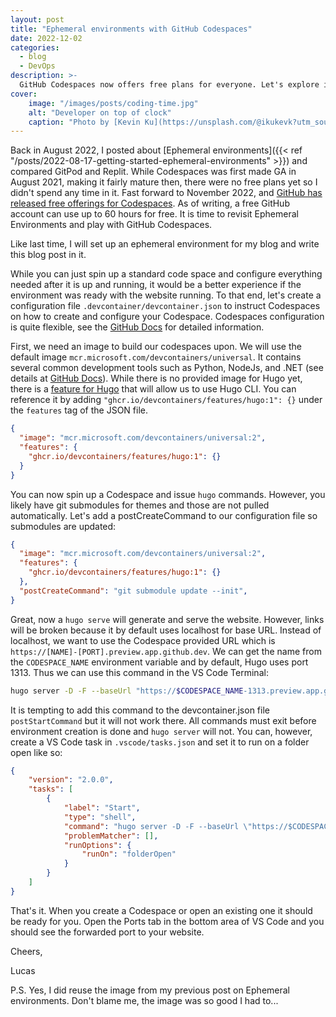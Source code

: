 ```yaml
---
layout: post
title: "Ephemeral environments with GitHub Codespaces"
date: 2022-12-02
categories:
  - blog
  - DevOps
description: >-
  GitHub Codespaces now offers free plans for everyone. Let's explore its capabilities and compare it to GitPod and Replit we've used in the not-too-distant past.
cover:
    image: "/images/posts/coding-time.jpg"
    alt: "Developer on top of clock"
    caption: "Photo by [Kevin Ku](https://unsplash.com/@ikukevk?utm_source=unsplash&utm_medium=referral&utm_content=creditCopyText) on [Unsplash](https://unsplash.com/s/photos/time?utm_source=unsplash&utm_medium=referral&utm_content=creditCopyText)"
---
```


Back in August 2022, I posted about [Ephemeral environments]({{< ref "/posts/2022-08-17-getting-started-ephemeral-environments" >}}) and compared GitPod and Replit. While Codespaces was first made GA in August 2021, making it fairly mature then, there were no free plans yet so I didn't spend any time in it. Fast forward to November 2022, and [GitHub has released free offerings for Codespaces](https://github.blog/changelog/2022-11-09-codespaces-for-free-and-pro-accounts/). As of writing, a free GitHub account can use up to 60 hours for free. It is time to revisit Ephemeral Environments and play with GitHub Codespaces.

Like last time, I will set up an ephemeral environment for my blog and write this blog post in it.

While you can just spin up a standard code space and configure everything needed after it is up and running, it would be a better experience if the environment was ready with the website running. To that end, let's create a configuration file ``.devcontainer/devcontainer.json`` to instruct Codespaces on how to create and configure your Codespace. Codespaces configuration is quite flexible, see the [GitHub Docs](https://docs.github.com/en/codespaces/overview) for detailed information.

First, we need an image to build our codespaces upon. We will use the default image ``mcr.microsoft.com/devcontainers/universal``. It contains several common development tools such as Python, NodeJs, and .NET (see details at [GitHub Docs](https://docs.github.com/en/codespaces/setting-up-your-project-for-codespaces/introduction-to-dev-containers#using-the-default-dev-container-configuration)). While there is no provided image for Hugo yet, there is a [feature for Hugo](https://github.com/devcontainers/features/blob/main/src/hugo/devcontainer-feature.json) that will allow us to use Hugo CLI. You can reference it by adding ``"ghcr.io/devcontainers/features/hugo:1": {}`` under the ``features`` tag of the JSON file.

```json
{
  "image": "mcr.microsoft.com/devcontainers/universal:2",
  "features": {
    "ghcr.io/devcontainers/features/hugo:1": {}
  }
}
```

You can now spin up a Codespace and issue ``hugo`` commands. However, you likely have git submodules for themes and those are not pulled automatically. Let's add a postCreateCommand to our configuration file so submodules are updated:

```json
{
  "image": "mcr.microsoft.com/devcontainers/universal:2",
  "features": {
    "ghcr.io/devcontainers/features/hugo:1": {}
  },
  "postCreateCommand": "git submodule update --init",
}
```

Great, now a ``hugo serve`` will generate and serve the website. However, links will be broken because it by default uses localhost for base URL. Instead of localhost, we want to use the Codespace provided URL which is ``https://[NAME]-[PORT].preview.app.github.dev``. We can get the name from the ``CODESPACE_NAME`` environment variable and by default, Hugo uses port 1313. Thus we can use this command in the VS Code Terminal:

```bash
hugo server -D -F --baseUrl "https://$CODESPACE_NAME-1313.preview.app.github.dev" -liveReloadPort=443 --appendPort=false --bind=0.0.0.0
```

It is tempting to add this command to the devcontainer.json file ``postStartCommand`` but it will not work there. All commands must exit before environment creation is done and ``hugo server`` will not. You can, however, create a VS Code task in ``.vscode/tasks.json`` and set it to run on a folder open like so:

```json
{
    "version": "2.0.0",
    "tasks": [
        {
            "label": "Start",
            "type": "shell",
            "command": "hugo server -D -F --baseUrl \"https://$CODESPACE_NAME-1313.preview.app.github.dev\" -liveReloadPort=443 --appendPort=false --bind=0.0.0.0",
            "problemMatcher": [],
            "runOptions": {
                "runOn": "folderOpen"
            }
        }
    ]
}
```

That's it. When you create a Codespace or open an existing one it should be ready for you. Open the Ports tab in the bottom area of VS Code and you should see the forwarded port to your website.

Cheers,

Lucas

P.S. Yes, I did reuse the image from my previous post on Ephemeral environments. Don't blame me, the image was so good I had to...